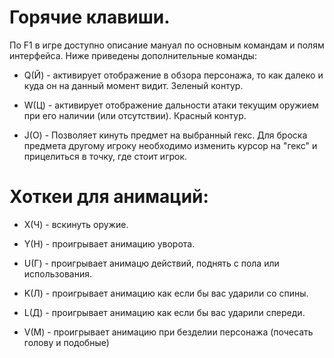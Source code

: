 # Горячие клавиши. 

По F1 в игре доступно описание мануал по основным командам и полям интерфейса. Ниже приведены дополнительные команды:

- Q(Й) - активирует отображение в обзора персонажа, то как далеко и куда он на данный момент видит. Зеленый контур.

- W(Ц) - активирует отображение дальности атаки текущим оружием при его наличии (или отсутствии). Красный контур.  

- J(О)  - Позволяет кинуть предмет на выбранный гекс. Для броска предмета другому игроку необходимо изменить курсор на "гекс" и прицелиться в точку, где стоит игрок.
 
# Хоткеи для анимаций:

- X(Ч) - вскинуть оружие.

- Y(Н) - проигрывает анимацию уворота.

- U(Г) - проигрывает анимацю действий, поднять с пола или использования.

- K(Л) - проигрывает анимацию как если бы вас ударили со спины.

- L(Д) - проигрывает анимацию как если бы вас ударили спереди.

- V(М) - проигрывает анимацию при безделии персонажа (почесать голову и подобные)
